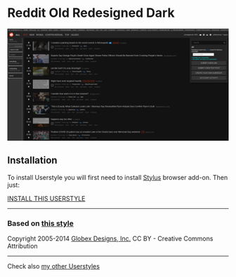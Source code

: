 # Reddit Old Redesigned Dark

![Screenshot](screenshot.png)

## Installation

  To install Userstyle you will first need to install [Stylus](https://github.com/openstyles/stylus)
  browser add-on. Then just:

  [INSTALL THIS USERSTYLE](https://raw.githubusercontent.com/Jorengarenar/RedditOldRedesignedDark/master/RedditOldRedesignedDark.user.css)

---

### Based on [this style](https://userstyles.org/styles/75410)

Copyright  2005-2014  [Globex Designs, Inc.](https://userstyles.org/users/6943) CC BY - Creative Commons Attribution

---

Check also [my other Userstyles](https://github.com/Jorengarenar/userstyles)
